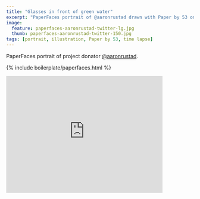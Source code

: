 ```yaml
---
title: "Glasses in front of green water"
excerpt: "PaperFaces portrait of @aaronrustad drawn with Paper by 53 on an iPad."
image: 
  feature: paperfaces-aaronrustad-twitter-lg.jpg
  thumb: paperfaces-aaronrustad-twitter-150.jpg
tags: [portrait, illustration, Paper by 53, time lapse]
---
```


PaperFaces portrait of project donator [@aaronrustad](http://twitter.com/aaronrustad).

{% include boilerplate/paperfaces.html %}

<iframe width="420" height="315" src="https://www.youtube.com/embed/zrpoGw7A_hY" frameborder="0"> </iframe>
